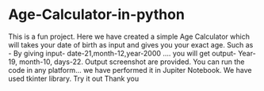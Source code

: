 # Age-Calculator-in-python

This is a fun project. Here we have created a simple Age Calculator which will takes your date of birth as input and gives you your exact age.
Such as - By giving input- date-21,month-12,year-2000  .... you will get output- Year-19, month-10, days-22.
Output screenshot are provided.
You can run the code in any platform... we have performed it in Jupiter Notebook.
We have used tkinter library.
Try it out 
Thank you


